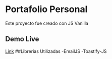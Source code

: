# Portafolio Personal
Este proyecto fue creado con JS Vanilla
## Demo Live
[Link](https://r5mauro.github.io/portfolio)
##Librerias Utilizadas
-EmailJS
-Toastify-JS
